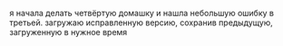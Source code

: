 я начала делать четвёртую домашку и нашла небольшую ошибку в третьей. загружаю исправленную версию, сохранив предыдущую, загруженную в нужное время

